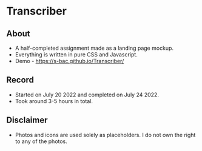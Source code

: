 # Transcriber

## About

* A half-completed assignment made as a landing page mockup.
* Everything is written in pure CSS and Javascript.
* Demo - https://s-bac.github.io/Transcriber/

## Record

* Started on July 20 2022 and completed on July 24 2022.
* Took around 3-5 hours in total.

## Disclaimer

* Photos and icons are used solely as placeholders. I do not own the right to any of the photos.